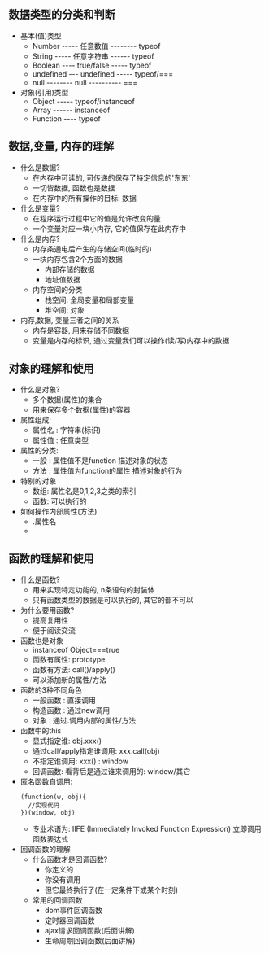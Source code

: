 ## 数据类型的分类和判断
* 基本(值)类型
  * Number ----- 任意数值 -------- typeof
  * String ----- 任意字符串 ------ typeof
  * Boolean ---- true/false ----- typeof
  * undefined --- undefined ----- typeof/===
  * null -------- null ---------- ===
* 对象(引用)类型
  * Object ----- typeof/instanceof
  * Array ------ instanceof
  * Function ---- typeof

## 数据,变量, 内存的理解
* 什么是数据?
  * 在内存中可读的, 可传递的保存了特定信息的'东东'
  * 一切皆数据, 函数也是数据
  * 在内存中的所有操作的目标: 数据
* 什么是变量?
  * 在程序运行过程中它的值是允许改变的量
  * 一个变量对应一块小内存, 它的值保存在此内存中  
* 什么是内存?
  * 内存条通电后产生的存储空间(临时的)
  * 一块内存包含2个方面的数据
    * 内部存储的数据
    * 地址值数据
  * 内存空间的分类
    * 栈空间: 全局变量和局部变量
    * 堆空间: 对象 
* 内存,数据, 变量三者之间的关系
  * 内存是容器, 用来存储不同数据
  * 变量是内存的标识, 通过变量我们可以操作(读/写)内存中的数据  
  
## 对象的理解和使用
* 什么是对象?
  * 多个数据(属性)的集合
  * 用来保存多个数据(属性)的容器
* 属性组成:
  * 属性名 : 字符串(标识)
  * 属性值 : 任意类型
* 属性的分类:
  * 一般 : 属性值不是function  描述对象的状态
  * 方法 : 属性值为function的属性  描述对象的行为
* 特别的对象
  * 数组: 属性名是0,1,2,3之类的索引
  * 函数: 可以执行的
* 如何操作内部属性(方法)
  * .属性名
  * ['属性名']: 属性名有特殊字符/属性名是一个变量
  
## 函数的理解和使用
* 什么是函数?
  * 用来实现特定功能的, n条语句的封装体
  * 只有函数类型的数据是可以执行的, 其它的都不可以
* 为什么要用函数?
  * 提高复用性
  * 便于阅读交流
* 函数也是对象
  * instanceof Object===true
  * 函数有属性: prototype
  * 函数有方法: call()/apply()
  * 可以添加新的属性/方法
* 函数的3种不同角色
  * 一般函数 : 直接调用
  * 构造函数 : 通过new调用
  * 对象 : 通过.调用内部的属性/方法
* 函数中的this
  * 显式指定谁: obj.xxx()
  * 通过call/apply指定谁调用: xxx.call(obj)
  * 不指定谁调用: xxx()  : window
  * 回调函数: 看背后是通过谁来调用的: window/其它
* 匿名函数自调用:
  ```
  (function(w, obj){
    //实现代码
  })(window, obj)
  ```
  * 专业术语为: IIFE (Immediately Invoked Function Expression) 立即调用函数表达式						  
* 回调函数的理解
  * 什么函数才是回调函数?
    * 你定义的
    * 你没有调用
    * 但它最终执行了(在一定条件下或某个时刻)
  * 常用的回调函数
    * dom事件回调函数
    * 定时器回调函数
    * ajax请求回调函数(后面讲解)
    * 生命周期回调函数(后面讲解)
  